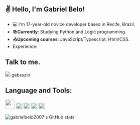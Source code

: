 ## ✌ Hello, I'm Gabriel Belo!

- :computer: I'm 17-year-old novice developer based in Recife, Brazil.
- :books:**Currently**: Studying Python and Logic programming.
- :outbox_tray:**Upcoming courses**: JavaScript/Typescript, Html/CSS.
- Experience: 

## Talk to me.
<img src="https://img.shields.io/badge/Discord-7289DA?style=for-the-badge&logo=discord&logoColor=white" /> gabsszin


## Language and Tools:

<img src=https://github.com/TheDudeThatCode/TheDudeThatCode/blob/master/Assets/Earth.gif width="30">
<code><img height= "20"src= "https://img.shields.io/badge/HTML5-E34F26?style=for-the-badge&logo=html5&logoColor=white"></code>
<code><img height= "20"src= "https://img.shields.io/badge/Git-F05032?style=for-the-badge&logo=git&logoColor=white"></code>
<code><img height= "20"src= "https://img.shields.io/badge/Python-3776AB?style=for-the-badge&logo=python&logoColor=white"></code>
<code><img height= "20"src= "https://img.shields.io/badge/Java-ED8B00?style=for-the-badge&logo=java&logoColor=white"></code>

![gabrielbelo2007's GitHub stats](https://github-readme-stats.vercel.app/api?username=anuraghazra&show_icons=true&theme=transparent)
